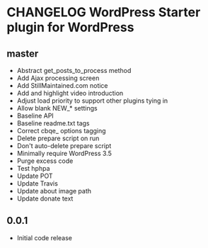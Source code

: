 # CHANGELOG WordPress Starter plugin for WordPress

## master
* Abstract get_posts_to_process method
* Add Ajax processing screen
* Add StillMaintained.com notice
* Add and highlight video introduction
* Adjust load priority to support other plugins tying in
* Allow blank NEW_* settings
* Baseline API
* Baseline readme.txt tags
* Correct cbqe_ options tagging
* Delete prepare script on run
* Don't auto-delete prepare script
* Minimally require WordPress 3.5
* Purge excess code
* Test hphpa
* Update POT
* Update Travis
* Update about image path
* Update donate text

## 0.0.1
* Initial code release 
